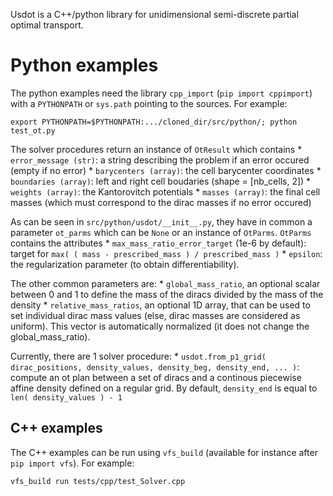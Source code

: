 Usdot is a C++/python library for unidimensional semi-discrete partial optimal transport.

Python examples
===============

The python examples need the library `cpp_import` (`pip import cppimport`) with a `PYTHONPATH` or `sys.path` pointing to the sources. For example:

```export PYTHONPATH=$PYTHONPATH:.../cloned_dir/src/python/; python test_ot.py```

The solver procedures return an instance of `OtResult` which contains
    * `error_message (str)`: a string describing the problem if an error occured (empty if no error)
    * `barycenters (array)`: the cell barycenter coordinates
    * `boundaries (array)`: left and right cell boudaries (shape = [nb_cells, 2])
    * `weights (array)`: the Kantorovitch potentials
    * `masses (array)`: the final cell masses (which must correspond to the dirac masses if no error occured)

As can be seen in `src/python/usdot/__init__.py`, they have in common a parameter `ot_parms` which can be `None` or an instance of `OtParms`. `OtParms` contains the attributes
    * `max_mass_ratio_error_target` (1e-6 by default): target for `max( ( mass - prescribed_mass ) / prescribed_mass )`
    * `epsilon`: the regularization parameter (to obtain differentiability).

The other common parameters are:
    * `global_mass_ratio`, an optional scalar between 0 and 1 to define the mass of the diracs divided by the mass of the density
    * `relative_mass_ratios`, an optional 1D array, that can be used to set individual dirac mass values (else, dirac masses are considered as uniform). This vector is automatically normalized (it does not change the global_mass_ratio).

Currently, there are 1 solver procedure:
    * `usdot.from_p1_grid( dirac_positions, density_values, density_beg, density_end, ... )`: compute an ot plan between a set of diracs and a continous piecewise affine density defined on a regular grid. By default, `density_end` is equal to `len( density_values ) - 1`
    <!-- * `usdot.d2p( diracs, dens_p, dens_v, ... )` is made to compute ot plan between a set of diracs and piecewise polynomial density. Polynomial order is determined by `dens_v.shape[ 1 ] - 1`. Each row gives the coefficients of a polynomial where x = 0 at the beginning of the interval and x = 1 at the end of the interval (intervals are determined by `dens_p`). -->


C++ examples
------------

The C++ examples can be run using `vfs_build` (available for instance after `pip import vfs`). For example:

```vfs_build run tests/cpp/test_Solver.cpp```

